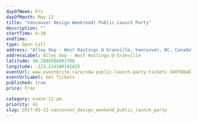 ```yaml
---
dayOfWeek: Fri
dayOfMonth: May 12
title: "Vancouver Design Week(end) Public Launch Party"
description: ""
startTime: 6-10
endTime: 
type: Open Call
address: "Alley Oop - West Hastings @ Granville, Vancouver, BC, Canada"
addressLabel: Alley Oop - West Hastings @ Granville
latitude: 49.2848506081398
longitude: -123.114188182825
eventUrl: www.eventbrite.ca/e/vdw-public-launch-party-tickets-34078846748
eventUrlLabel: Get Tickets
published: true
price: Free

category: event-12-pm
priority: 41
slug: 2017-05-12-vancouver_design_weekend_public_launch_party
---
```

